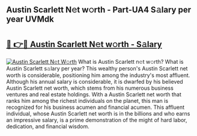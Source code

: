 ## Austin Scarlett N𝚎t w𝚘rth - Part-UA4 S𝚊lary per year UVMdk

# <h2><a href="http://gc406ey.nevu.top/?p=Austin+Scarlett">🔗 👉🔴 Austin Scarlett N𝚎t w𝚘rth - S𝚊lary</a></h2>

[![Austin Scarlett N𝚎t W𝚘rth](https://i.imgur.com/Oavwk0R.jpeg)](http://gc406ey.nevu.top/?p=Austin+Scarlett)
What is Austin Scarlett n𝚎t w𝚘rth? What is Austin Scarlett s𝚊lary per year?
This wealthy person's Austin Scarlett net worth is considerable, positioning him among the industry's most affluent. Although his annual salary is considerable, it is dwarfed by his believed Austin Scarlett net worth, which stems from his numerous business ventures and real estate holdings. With a Austin Scarlett net worth that ranks him among the richest individuals on the planet, this man is recognized for his business acumen and financial acumen. This affluent individual, whose Austin Scarlett net worth is in the billions and who earns an impressive salary, is a prime demonstration of the might of hard labor, dedication, and financial wisdom.
